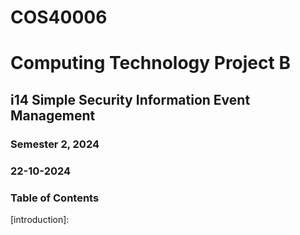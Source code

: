 
# COS40006 
# Computing Technology Project B

## i14 Simple Security Information Event Management

### Semester 2, 2024

### 22-10-2024

### Table of Contents



[introduction]: 

